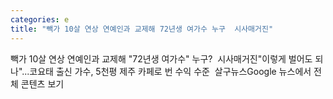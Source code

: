 ```yaml
---
categories: e
title: "빽가 10살 연상 연예인과 교제해 72년생 여가수 누구  시사매거진"
---
```

빽가 10살 연상 연예인과 교제해 "72년생 여가수" 누구?&nbsp;&nbsp;시사매거진"이렇게 벌어도 되나"...코요태 출신 가수, 5천평 제주 카페로 번 수익 수준&nbsp;&nbsp;살구뉴스Google 뉴스에서 전체 콘텐츠 보기